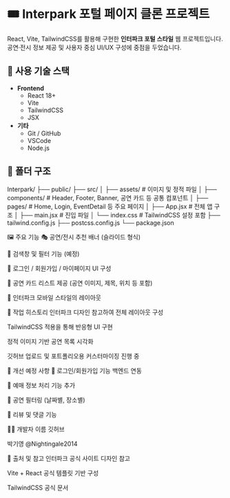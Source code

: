 # 🎟️ Interpark 포털 페이지 클론 프로젝트

React, Vite, TailwindCSS를 활용해 구현한 **인터파크 포털 스타일** 웹 프로젝트입니다.  
공연·전시 정보 제공 및 사용자 중심 UI/UX 구성에 중점을 두었습니다.

## 🔧 사용 기술 스택

- **Frontend**
  - React 18+
  - Vite
  - TailwindCSS
  - JSX
- **기타**
  - Git / GitHub
  - VSCode
  - Node.js

## 📁 폴더 구조
Interpark/ ├── public/ ├── src/ │ ├── assets/ # 이미지 및 정적 파일 │ ├── components/ # Header, Footer, Banner, 공연 카드 등 공통 컴포넌트 │ ├── pages/ # Home, Login, EventDetail 등 주요 페이지 │ ├── App.jsx # 전체 앱 구조 │ ├── main.jsx # 진입 파일 │ └── index.css # TailwindCSS 설정 포함 ├── tailwind.config.js ├── postcss.config.js └── package.json

🖼️ 주요 기능
🎭 공연/전시 추천 배너 (슬라이드 형식)

🔎 검색창 및 필터 기능 (예정)

🧾 로그인 / 회원가입 / 마이페이지 UI 구성

📌 공연 카드 리스트 제공 (공연 이미지, 제목, 위치 등 포함)

📱 인터파크 모바일 스타일의 레이아웃

📝 작업 히스토리
인터파크 디자인 참고하여 전체 레이아웃 구성

TailwindCSS 적용을 통해 반응형 UI 구현

정적 이미지 기반 공연 목록 시각화

깃허브 업로드 및 포트폴리오용 커스터마이징 진행 중

📌 개선 예정 사항
🔐 로그인/회원가입 기능 백엔드 연동

🎫 예매 정보 처리 기능 추가

📆 공연 필터링 (날짜별, 장소별)

💬 리뷰 및 댓글 기능

🙋‍♀️ 개발자
이름	깃허브

박기영	@Nightingale2014

🔗 출처 및 참고
인터파크 공식 사이트 디자인 참고

Vite + React 공식 템플릿 기반 구성

TailwindCSS 공식 문서
